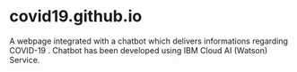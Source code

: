 # covid19.github.io
 A webpage integrated with a chatbot which delivers informations regarding COVID-19 . 
 Chatbot has been developed using IBM Cloud AI (Watson) Service.
